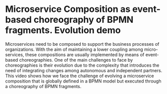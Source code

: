 # Microservice Composition as event-based choreography of BPMN fragments. Evolution demo

Microservices need to be composed to support the business processes of organizations. With the aim of maintaining a lower coupling among micro-services, these compositions are usually implemented by means of event-based choreographies. One of the main challenges to face by choreographies is their evolution due to the complexity that introduces the need of integrating changes among autonomous and independent partners. This video shows how we face the challenge of evolving a microservice composition that is globally defined in a BPMN model but executed through a choreography of BPMN fragments.

